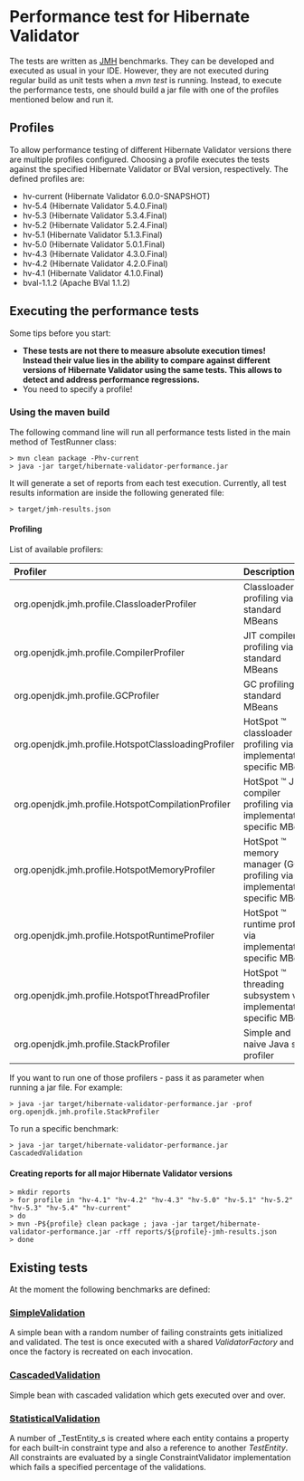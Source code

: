 # Performance test for Hibernate Validator

The tests are written as [JMH](http://openjdk.java.net/projects/code-tools/jmh/) benchmarks. They can be developed and
executed as usual in your IDE. However, they are not executed during regular build as unit tests when a _mvn test_ is
running. Instead, to execute the performance tests, one should build a jar file with one of the profiles mentioned
below and run it.

## Profiles

To allow performance testing of different Hibernate Validator versions there are multiple profiles configured.
Choosing a profile executes the tests against the specified Hibernate Validator or BVal version, respectively. The
defined profiles are:

* hv-current (Hibernate Validator 6.0.0-SNAPSHOT)
* hv-5.4 (Hibernate Validator 5.4.0.Final)
* hv-5.3 (Hibernate Validator 5.3.4.Final)
* hv-5.2 (Hibernate Validator 5.2.4.Final)
* hv-5.1 (Hibernate Validator 5.1.3.Final)
* hv-5.0 (Hibernate Validator 5.0.1.Final)
* hv-4.3 (Hibernate Validator 4.3.0.Final)
* hv-4.2 (Hibernate Validator 4.2.0.Final)
* hv-4.1 (Hibernate Validator 4.1.0.Final)
* bval-1.1.2 (Apache BVal 1.1.2)

## Executing the performance tests

Some tips before you start:

* **These tests are not there to measure absolute execution times! Instead their value lies in the ability to compare against different
versions of Hibernate Validator using the same tests. This allows to detect and address performance regressions.**
* You need to specify a profile!

### Using the maven build

The following command line will run all performance tests listed in the main method of TestRunner class:

    > mvn clean package -Phv-current
    > java -jar target/hibernate-validator-performance.jar

It will generate a set of reports from each test execution. Currently, all test results information are inside the following generated file:

    > target/jmh-results.json

#### Profiling

List of available profilers:

| Profiler | Description |
| :--- | :--- |
| org.openjdk.jmh.profile.ClassloaderProfiler | Classloader profiling via standard MBeans |
| org.openjdk.jmh.profile.CompilerProfiler | JIT compiler profiling via standard MBeans |
| org.openjdk.jmh.profile.GCProfiler | GC profiling via standard MBeans |
| org.openjdk.jmh.profile.HotspotClassloadingProfiler | HotSpot ™ classloader profiling via implementation-specific MBeans |
| org.openjdk.jmh.profile.HotspotCompilationProfiler | HotSpot ™ JIT compiler profiling via implementation-specific MBeans |
| org.openjdk.jmh.profile.HotspotMemoryProfiler | HotSpot ™ memory manager (GC) profiling via implementation-specific MBeans |
| org.openjdk.jmh.profile.HotspotRuntimeProfiler | HotSpot ™ runtime profiling via implementation-specific MBeans |
| org.openjdk.jmh.profile.HotspotThreadProfiler | HotSpot ™ threading subsystem via implementation-specific MBeans |
| org.openjdk.jmh.profile.StackProfiler | Simple and naive Java stack profiler |

If you want to run one of those profilers - pass it as parameter when running a jar file. For example:

    > java -jar target/hibernate-validator-performance.jar -prof org.openjdk.jmh.profile.StackProfiler

To run a specific benchmark:

    > java -jar target/hibernate-validator-performance.jar CascadedValidation

#### Creating reports for all major Hibernate Validator versions

    > mkdir reports
    > for profile in "hv-4.1" "hv-4.2" "hv-4.3" "hv-5.0" "hv-5.1" "hv-5.2" "hv-5.3" "hv-5.4" "hv-current"
    > do
    > mvn -P${profile} clean package ; java -jar target/hibernate-validator-performance.jar -rff reports/${profile}-jmh-results.json
    > done

## Existing tests

At the moment the following benchmarks are defined:

### [SimpleValidation](https://github.com/hibernate/hibernate-validator/blob/master/performance/src/main/java/org/hibernate/validator/performance/simple/SimpleValidation.java)

A simple bean with a random number of failing constraints gets initialized and validated. The test is once executed with
a shared _ValidatorFactory_ and once the factory is recreated on each invocation.

### [CascadedValidation](https://github.com/hibernate/hibernate-validator/blob/master/performance/src/main/java/org/hibernate/validator/performance/cascaded/CascadedValidation.java)

Simple bean with cascaded validation which gets executed over and over.

### [StatisticalValidation](https://github.com/hibernate/hibernate-validator/blob/master/performance/src/main/java/org/hibernate/validator/performance/statistical/StatisticalValidation.java)

A number of _TestEntity_s is created where each entity contains a property for each built-in constraint type and also a reference
to another _TestEntity_. All constraints are evaluated by a single ConstraintValidator implementation which fails a specified
percentage of the validations.

